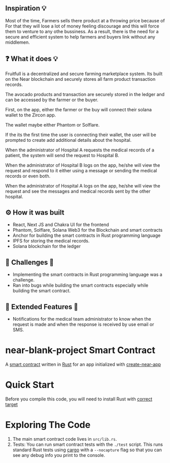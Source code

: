 
## Inspiration 💡

Most of the time, Farmers sells there product at a throwing price because of  
For that they will lose a lot of money feeling discourage and this will force them to venture to any othe bussiness.
As a result, there is the need for a secure and efficient system to help farmers and buyers link without any middlemen. 

## ❓ What it does 💡
Fruitfull is a decentralized and secure farming marketplace system. Its built on the Near blockchain and securely stores all farm product transaction records.

The avocado products and transaction are securely stored in the ledger and can be accessed by the farmer or the buyer.

First, on the app, either the farmer or the buy will connect their solana wallet to the Zircon app.

The wallet maybe either Phantom or Solflare.

If the its the first time the user is connecting their wallet, the user will be prompted to create add additional details about the hospital.

When the administrator of Hospital A requests the medical records of a patient, the system will send the request to Hospital B.

When the administrator of Hospital B logs on the app, he/she will view the request and respond to it either using a message or sending the medical records or even both.

When the administrator of Hospital A logs on the app, he/she will view the request and see the messages and medical records sent by the other hospital.

## ⚙ How it was built
- React, Next JS and Chakra UI for the frontend
- Phantom, Solflare, Solana Web3 for the Blockchain and smart contracts
- Anchor for building the smart contracts in Rust programming language
- IPFS for storing the medical records.
- Solana blockchain for the ledger

## 🚧 Challenges 🚧
- Implementing the smart contracts in Rust programming language was a challenge.
- Ran into bugs while building the smart contracts especially while building the  smart contract.


## 🚀 Extended Features 🚀
- Notifications for the medical team administrator to know when the request is made and when the response is received by use email or SMS.


near-blank-project Smart Contract
==================

A [smart contract] written in [Rust] for an app initialized with [create-near-app]


Quick Start
===========

Before you compile this code, you will need to install Rust with [correct target]


Exploring The Code
==================

1. The main smart contract code lives in `src/lib.rs`.
2. Tests: You can run smart contract tests with the `./test` script. This runs
   standard Rust tests using [cargo] with a `--nocapture` flag so that you
   can see any debug info you print to the console.


  [smart contract]: https://docs.near.org/docs/develop/contracts/overview
  [Rust]: https://www.rust-lang.org/
  [create-near-app]: https://github.com/near/create-near-app
  [correct target]: https://github.com/near/near-sdk-rs#pre-requisites
  [cargo]: https://doc.rust-lang.org/book/ch01-03-hello-cargo.html
